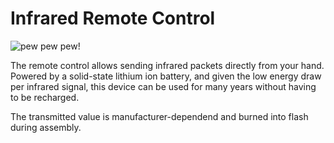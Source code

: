 # Infrared Remote Control

![pew pew pew!](item:tis3d-additions:remote_control)

The remote control allows sending infrared packets directly from your hand. Powered by a solid-state lithium ion battery, and given the low energy draw per infrared signal, this device can be used for many years without having to be recharged.

The transmitted value is manufacturer-dependend and burned into flash during assembly.